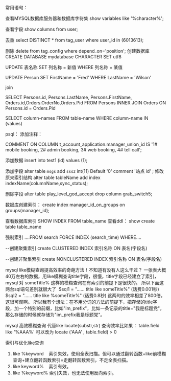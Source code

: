 常用语句：

查看MYSQL数据库服务器和数据库字符集
show variables like '%character%';

查看字段
show columns from user;

去重
select DISTINCT *  from tag_user where user_id in (6013613);

删除
delete from tag_config where  depend_on='position';
创建数据库
CREATE DATABASE mydatabase CHARACTER SET utf8

UPDATE 表名称 SET 列名称 = 新值 WHERE 列名称 = 某值

UPDATE Person SET FirstName = 'Fred' WHERE LastName = 'Wilson'

join

SELECT Persons.id, Persons.LastName, Persons.FirstName, Orders.id,Orders.OrderNo,Orders.Pid
FROM Persons
INNER JOIN Orders
ON Persons.id = Orders.Pid


SELECT column-names
  FROM table-name
 WHERE column-name IN (values)

psql：
添加注释：

COMMENT ON COLUMN t_account_application.manager_union_id IS '1# mobile booking,    2# admin booking,    3# web booking, 4# tell call';

添加数据
insert into test1 (id) values (1);

添加字段
alter table `msgs` add `sss2` int(11) Default '0' comment '站点 id' ;
 修改原来索引结构
alter table tableName add index indexName(columnName,sync_status);

删除字段
alter table play_level_god_accept drop column grab_switch5;

 数据库创建索引：
  create index manager_id_on_groups on groups(manager_id);

查看数据库索引
  SHOW INDEX FROM table_name
查看ddl：
  show create table table_name

 强制索引
 ....FROM search FORCE INDEX (search_time) WHERE....

 --创建聚集索引
create CLUSTERED INDEX 索引名称 ON 表名(字段名)

--创建非聚集索引
create NONCLUSTERED INDEX 索引名称 ON 表名(字段名)


 mysql like模糊查询提高效率的奇葩方法！不知道有没有人这么干过？
一张表大概40万左右的数据，用like模糊查询title字段，很慢，title字段已经建立了索引，mysql 对 someTitle% 这样的模糊查询在有索引的前提下是很快的。
所以下面这两台sql语句差别就很大了 
$sql1 = "...... title like someTitle%" (话费0.001秒)
$sql2 = "...... title like %someTitle%" (话费0.8秒)
这两句的效率相差了800倍，这很可观啊。
所以我有个想法：在不用分词的方法的前提下，把存储的title字段，加一个特别的前缀，比如"im_prefix"，比如一条记录的title="我是标题党"，那么存储的时候就存储为"im_prefix我是标题党"。


mysql 高效模糊查询 代替like  locate(substr,str)
查询效率比如果： table.field like '%AAA%' 可以改为 locate ('AAA' , table.field) > 0

索引与优化like查询

1. like %keyword    索引失效，使用全表扫描。但可以通过翻转函数+like前模糊查询+建立翻转函数索引=走翻转函数索引，不走全表扫描。
2. like keyword%    索引有效。
3. like %keyword% 索引失效，也无法使用反向索引。
